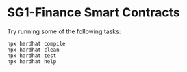 # SG1-Finance Smart Contracts

Try running some of the following tasks:

```shell
npx hardhat compile
npx hardhat clean
npx hardhat test
npx hardhat help
```
